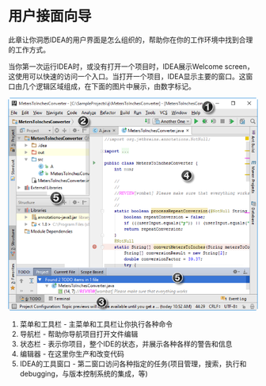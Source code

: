 # 用户接面向导

此章让你洞悉IDEA的用户界面是怎么组织的，帮助你在你的工作环境中找到合理的工作方式。

当你第一次运行IDEA时，或没有打开一个项目时，IDEA展示Welcome screen，这使用可以快速的访问一个入口。当打开一个项目，IDEA显示主要的窗口。这窗口由几个逻辑区域组成，在下面的图片中展示，由数字标记。

![](/assets/1506038387434.png)

1. 菜单和工具栏 - 主菜单和工具栏让你执行各种命令
2. 导航栏 - 帮助你导航项目打开文件编辑
3. 状态栏 - 表示你项目，整个IDE的状态，并展示各种各样的警告和信息
4. 编辑器 - 在这里你生产和改变代码
5. IDEA的工具窗口 - 第二窗口访问各种指定的任务(项目管理，搜索，执行和debugging，与版本控制系统的集成，等)



